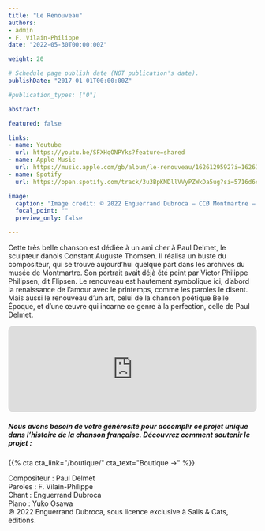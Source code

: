 ```yaml
---
title: "Le Renouveau"
authors:
- admin
- F. Vilain-Philippe
date: "2022-05-30T00:00:00Z"

weight: 20

# Schedule page publish date (NOT publication's date).
publishDate: "2017-01-01T00:00:00Z"

#publication_types: ["0"]

abstract: 

featured: false

links:
- name: Youtube
  url: https://youtu.be/SFXHqONPYks?feature=shared
- name: Apple Music
  url: https://music.apple.com/gb/album/le-renouveau/1626129592?i=1626129593
- name: Spotify
  url: https://open.spotify.com/track/3u3BpKMDllVVyPZWkDa5ug?si=5716d6cd2ee54761

image:
  caption: 'Image credit: © 2022 Enguerrand Dubroca – CCØ Montmartre – Le réservoir vers 1890, par Hyppolyte Blancard – Paris Collections / Musée Carnavalet'
  focal_point: ""
  preview_only: false

---
```


Cette très belle chanson est dédiée à un ami cher à Paul Delmet, le sculpteur danois Constant Auguste Thomsen. Il réalisa un buste du compositeur, qui se trouve aujourd’hui quelque part dans les archives du musée de Montmartre. Son portrait avait déjà été peint par Victor Philippe Philipsen, dit Flipsen. Le renouveau est hautement symbolique ici, d’abord la renaissance de l’amour avec le printemps, comme les paroles le disent. Mais aussi le renouveau d’un art, celui de la chanson poétique Belle Époque, et d’une œuvre qui incarne ce genre à la perfection, celle de Paul Delmet.


<iframe allow="autoplay *; encrypted-media *; fullscreen *; clipboard-write" frameborder="0" height="175" style="width:100%;max-width:720px;overflow:hidden;border-radius:10px;" sandbox="allow-forms allow-popups allow-same-origin allow-scripts allow-storage-access-by-user-activation allow-top-navigation-by-user-activation" src="https://embed.music.apple.com/gb/album/le-renouveau/1626129592?i=1626129593"></iframe>

##### Nous avons besoin de votre générosité pour accomplir ce projet unique dans l’histoire de la chanson française. Découvrez comment soutenir le projet :
{{% cta cta_link="/boutique/" cta_text="Boutique →" %}}

<p>Compositeur : Paul Delmet <br>
Paroles : F. Vilain-Philippe<br>
Chant : Enguerrand Dubroca<br>
Piano : Yuko Osawa<br>
℗ 2022 Enguerrand Dubroca, sous licence exclusive à Salis & Cats, editions.</p>


